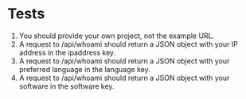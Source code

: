 # Tests
1. You should provide your own project, not the example URL.
2. A request to /api/whoami should return a JSON object with your IP address in the ipaddress key.
3. A request to /api/whoami should return a JSON object with your preferred language in the language key.
4. A request to /api/whoami should return a JSON object with your software in the software key.
